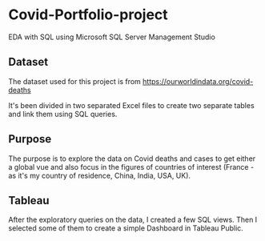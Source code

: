 # Covid-Portfolio-project
EDA with SQL using Microsoft SQL Server Management Studio

## Dataset

The dataset used for this project is from https://ourworldindata.org/covid-deaths

It's been divided in two separated Excel files to create two separate tables and link them using SQL queries.

## Purpose

The purpose is to explore the data on Covid deaths and cases to get either a global vue and also focus in the figures of countries of interest (France - as it's my country
of residence, China, India, USA, UK).

## Tableau

After the exploratory queries on the data, I created a few SQL views. Then I selected some of them to create a simple Dashboard in Tableau Public.
